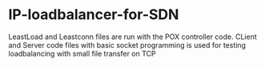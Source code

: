 # IP-loadbalancer-for-SDN

LeastLoad and Leastconn files are run with the POX controller code.
CLient and Server code files with basic socket programming is used for testing loadbalancing with small file transfer on TCP
